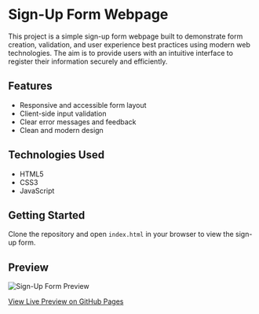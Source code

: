 # Sign-Up Form Webpage

This project is a simple sign-up form webpage built to demonstrate form creation, validation, and user experience best practices using modern web technologies. The aim is to provide users with an intuitive interface to register their information securely and efficiently.

## Features

- Responsive and accessible form layout
- Client-side input validation
- Clear error messages and feedback
- Clean and modern design

## Technologies Used

- HTML5
- CSS3
- JavaScript

## Getting Started

Clone the repository and open `index.html` in your browser to view the sign-up form.
## Preview

![Sign-Up Form Preview](./preview.png)

[View Live Preview on GitHub Pages](https://vicker14.github.io/sign-up-form/)